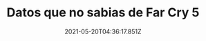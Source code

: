 ---
title: "Datos que no sabias de Far Cry 5 "
date: 2021-05-20T04:36:17.851Z
featuredimage: /assets/940.jpg
categoria: Gaming
tags:
  - "#FarCry5"
  - "#VideoJuego"
  - "#Gaming"
short-description: Datos curiosos que no sabias de el videojuego Far Cry 5
mk1: >+
  ### 1.

  ![941](/assets/941.jpg "941")

  Un villano para el recuerdo <br/>
  La serie Far Cry ha tenido numerosos villanos a lo largo de su historia, y varios de ellos han sido tanto o más recordados que el protagonista. Pero sin duda, el más querido de todos es Vaas Montenegro de Far Cry 3. Aunque no aparece directamente en Far Cry 5, es posible encontrarlo como muñeco cabezón en algunos vehículos.

  ### 2.

  ![942](/assets/942.jpg "942")

  Greg Bryk <br/>
  El único actor que da vida al mismo personaje tanto en la precuela cinematográfica de acción real como en el propio juego Far Cry 5 es Greg Bryk: Joseph Seed. Y por cierto, ni siquiera es estadounidense. Es canadiense.
mk2: >+
  ### 3.

  ![943](/assets/943.jpg "943")

  La familia Seed en la vida real <br/>
  Joseph Seed, principal protagonista de Far Cry 5, está doblado por el actor canadiense Greg Bryk, que ha participado en tres series de televisión distintas. Mark Pellegrino está detrás de Jacob; le reconocerás por actuar en Dexter o Supernatural entre otros. Si has visto Castle, recordarás a Seamus Dever, quien da vida a John. Por último, Jenessa Grant (Orphan Black) está en el micro de Faith.

  ### 4.

  ![944](/assets/944.jpg "944")

  Donald Trump <br/>
  El juego Far Cry 5 oculta una referencia directa al presidente de Estados Unidos, Donald Trump, con una misión llamada "Hagamos grande el condado de Hope otra vez" imitando la propaganda política que usa Trump en la vida real.
mk3: >+
  ### 5.

  ![945](/assets/945.jpg "945")

  Cultistas <br/>
  Joseph Seed, el antagonista de Far Cry 5, guarda gran parecido con el cultista David Koresh, fallecido en 1993. ¿Coincidencia? Eso lo dejamos en manos de los creativos de Ubisoft, mejor.

  ### 6.

  ![946](/assets/946.png "946")

  Ubisoft y la Documentación <br/>
  Cualquiera que tenga por costumbre disfrutar de videojuegos de Ubisoft sabe que para la compañía gala es muy importante el mantener elementos de realismo y veracidad en sus obras, especialmente en lo que se refiere al retrato de los mundos en los que se ambientan. Far Cry 5, desde luego, no es ninguna excepción. El equipo de desarrollo del título pasó dos semanas en Montana empapándose de las construcciones, el estilo de vida y la forma en la que la naturaleza envuelve el conjunto para tratar de retratarla lo mejor posible.
mk4: >+
  ### 7.

  ![947](/assets/947.jpg "947")

  Aviones por vez Primera <br/>
  Ya hemos coqueteado alguna vez en juegos de la saga Far Cry anteriores con los aviones. En algún título podíamos pilotar algunos vehículos voladores bastante rudimentarios o incluso planeadores, y en alguna misión específica hemos podido incluso disparar desde un aeroplano a distintos vehículos sin embargo nunca hemos tenido aviones propiamente dichos como medio de transporte pilotable. ¡Minipunto para Far Cry 5!

  ### 8.

  ![948](/assets/948.jpg "948")

  Esta Chica Sabe de lo que Habla <br/>
  Al final cuando un proyecto tiene las dimensiones que atesora Far Cry 5, suele contar con un equipo de guionistas importante que, eso sí, está liderado por una sola persona. El caso del shooter de mundo abierto de Ubisoft es paradigmático, puesto que tiene a la cabeza de sus escritores a una persona que no podía estar más vinculada con algunos de los temas que trata el título. No por casualidad ha frmado capítulos de la serie The Pinkertons, sobre agentes de ese servicio en el lejano Oeste o End of Days, Inc y The Collector, que tratan sobre el apocalípsis y sobre los pactos con el diablo, respectivamente. ¡Perfecta para un juego sobre sectas religiosas del fin del mundo!
mk5: >+
  ### 9.

  ![949](/assets/949.jpg "949")

  Polémica Cristiana <br/>
  La religión es el tema central o argumental de un Far Cry 5 que gira en torno a una secta cristiana en una zona rural de Estados Unidos. A la extrema derecha mediática americana no le ha sentado nada bien y ha lanzado sus críticas contra el juego de Ubisoft, solicitando la cancelación de FC5.

  ### 10.

  ![950](/assets/950.jpg "950")

  Tras las Huellas de Joseph Seed <br/>
  La tradición de Far Cry es la de ofrecer experiencias en primera persona pero también es cierto que gira alrededor de brindar a los aficionados unos malos colosales. A Vaas Montenegro, el villano de Far Cry 3, y a Pagan Min, de Far Cry 4, se suma en esta ocasión el peligroso y manipulador Joseph Seed. Un villano a la altura de lo que la serie demanda.
---